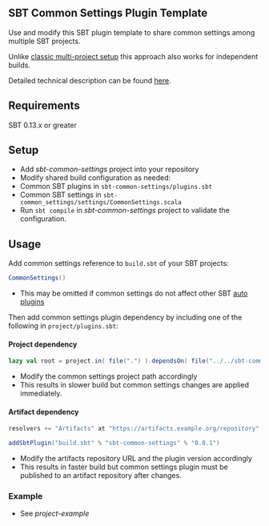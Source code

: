 ## SBT Common Settings Plugin Template
Use and modify this SBT plugin template to share common settings among multiple SBT projects.

Unlike [classic multi-project setup](http://www.scala-sbt.org/1.0/docs/Multi-Project.html) this approach also works for independent builds.

Detailed technical description can be found [here](https://engineering.sharethrough.com/blog/2015/09/23/capturing-common-config-with-an-sbt-parent-plugin/).


## Requirements
SBT 0.13.x or greater


## Setup
* Add _sbt-common-settings_ project into your repository
* Modify shared build configuration as needed:
 * Common SBT plugins in `sbt-common-settings/plugins.sbt`
 * Common SBT settings in `sbt-common_settings/settings/CommonSettings.scala`
* Run `sbt compile` in _sbt-common-settings_ project to validate the configuration.


## Usage

Add common settings reference to `build.sbt` of your SBT projects:

```scala
CommonSettings()
```

* This may be omitted if common settings do not affect other SBT [auto plugins](http://www.scala-sbt.org/1.0/docs/Using-Plugins.html)

Then add common settings plugin dependency by including one of the following in `project/plugins.sbt`:



#### Project dependency

```scala
lazy val root = project.in( file(".") ).dependsOn( file("../../sbt-common-settings") )
```

* Modify the common settings project path accordingly
* This results in slower build but common settings changes are applied immediately.


#### Artifact dependency

```scala
resolvers += "Artifacts" at "https://artifacts.example.org/repository"

addSbtPlugin("build.sbt" % "sbt-common-settings" % "0.0.1") 
```

* Modify the artifacts repository URL and the plugin version accordingly
* This results in faster build but common settings plugin must be published to an artifact repository after changes.



### Example
* See _project-example_


